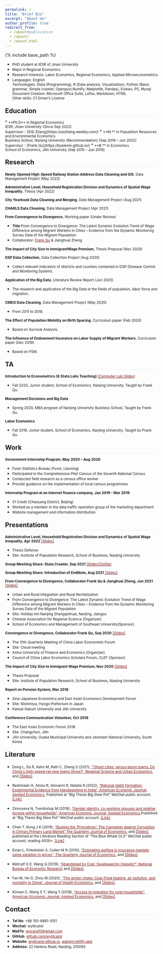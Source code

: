 ```yaml
---
permalink: /
title: "Brief Bio"
excerpt: "About me"
author_profile: true
redirect_from: 
  - /about#publication
  - /about/
  - /about.html
---
```

<style>
.page__content p {
    margin: 0 0 0em;
}
p{
    /*margin: 0;*/
    /*padding: -30;*/
    /*line-height: 15px;*/
}
a{
	color:#7c1313;
}
ul{
    /*margin: 0;*/
    /*padding: -30;*/
    line-height: 15px;
    margin-block-start: 0em;
    margin-block-end: 0em;
}
ul li, ol li {
    margin-bottom: 0.em;
}
h1, h2, h3, h4, h5, h6 {
	padding-bottom: 0.2em;
	margin: 1em 0 0.5em;
	border-bottom: 2px solid #f2f3f3;
}
</style>
{% include base_path %} 
* <small>PHD student at IESR of Jinan University</small> 
* <small>Major in Regional Economics</small>  
* <small>Research Interests: Labor Economics, Regional Economics, Applied Microeconometrics</small>  
* <small>Languages: English<br>
	Technologies: Stata (Programming), R (Data analysis, Visualization), Python (Basic grammar, Simple crawler, Openpyxl,NumPy, Matplotlib, Pandas), Eviews, PS, Mysql<br>
	Document Creation: Microsoft Office Suite, LaTex, Markdown, HTML<br>
	Other skills: C1 Driver’s License  </small> 


<h2 id="education">Education</h2> 
* <small>**Ph.D** in Regional Economics<br>
	IESR, Jinan University (Since Sep 2022)<br>
	Supervisor：[SiSi Zhang](https:/sisizhang.weebly.com/)</small> 
* <small>**M.** in Population Resources and Environmental Economics<br>
	Business School, Nanjing University (Recommendation) (Sep 2019 – Jun 2022)<br>
	Supervisor：[Frank Qu](https://byelenin.github.io/)</small> 
* <small>**B.** in Economics<br>
	School of Economics, Jilin University (Sep 2015 – Jun 2019) </small>  

<h2 id="research">Research</h2> 

<small>**Newly Opened High-Speed Railway Station Address Data Cleaning and GIS**, Data Management Project (May 2022)</small> 

<small>**Administrative Level, Household Registration Division and Dynamics of Spatial Wage Inequality**, Thesis (Apr 2022)</small> 

<small>**City Yearbook Data Cleaning and Merging**, Data Management Project (Aug 2021)</small> 

<small>**CHARLS Data Cleaning**, Data Management Project (Apr 2021)</small> 

<small>**From Convergence to Divergence**, Working paper (Under Review)</small> 
* <small>**Title**:From Convergence to Divergence: The Latest Dynamic Evolution Trend of Wage Difference among Migrant Workers in Cities – Evidence from the Dynamic Monitoring Survey Data of the Migrant Population.</small>
* <small>Collaborator: [Frank Qu](https://byelenin.github.io/) & Jianghuai Zheng </small>

<small>**The Impact of City Size to ImmigrantWage Premium**, Thesis Proposal (Nov 2020)</small> 

<small>**DSP Data Collection**, Data Collection Project (Aug 2020)</small> 
* <small>Collect relevant indicators of districts and counties contained in DSP (Disease Control and Monitoring System).</small>

<small>**Application of the Big Data**, Literature Review Report (Jun 2020)</small> 
* <small>The research and application of the Big Data in the fields of population, labor force and migration.</small>

<small>**CMDS Data Cleaning**, Data Management Project (May 2020)</small> 
* <small>From 2011 to 2018.</small>

<small>**The Effect of Population Mobility on Birth Spacing**, Curriculum paper (Feb 2020)</small> 
* <small>Based on Survival Analysis.</small>

<small>**The Influence of Endowment Insurance on Labor Supply of Migrant Workers**, Curriculum paper (Dec 2019)</small> 
* <small>Based on PSM.</small>

<h2 id="ta">TA</h2> 

<small>**Introduction to Econometrics (8 Stata Labs Teaching)** [[Computer Lab Slides]](https://wylilcarol.github.io/Labs.html)</small> 
* <small>Fall 2020, Junior student, School of Economics, Nanjing University, Taught by Frank Qu. </small> 

<small>**Management Decisions and Big Data**</small>  
* <small>Spring 2020, MBA program of Nanjing University Business School, Taught by Frank Qu. </small> 

<small>**Labor Economics**</small> 
* <small>Fall 2019, Junior student, School of Economics, Nanjing University, Taught by Frank Qu. </small> 

<h2 id="work">Work</h2> 

<small>**Government Internship Program, May 2020 – Aug 2020**</small> 
* <small>Fuxin Statistics Bureau (Fuxin, Liaoning)</small>
* <small>Participated in the Comprehensive Pilot Census of the Seventh National Census</small>
* <small>Conducted field research as a census office worker</small>
* <small>Provide guidance on the implementation of local census programmes</small>

<small>**Internship Program at an Internet finance company, Jan 2019 – Mar 2019**</small> 
* <small>51 Credit (Chaoyang District, Beijing)</small>
* <small>Worked as a member in the data traffic operation group of the marketing department</small>
* <small>Website management and information distribution</small>

<h2 id="presentations">Presentations</h2> 

<small>**Administrative Level, Household Registration Division and Dynamics of Spatial Wage Inequality, Apr 2022** [[Slides]](https://wylilcarol.github.io/files/master.pdf)</small> 
* <small>Thesis Defense</small>
* <small>Site: Institute of Population Research, School of Business, Nanjing University</small>

<small>**Group Meetiing Share: Stata Crawler, Sep 2021** [[Slides]](https://wylilcarol.github.io/files/Group12_crawler.pdf)[[Dofile]](https://wylilcarol.github.io/files/crawler_ceo.do)</small> 

<small>**Group Meetiing Share: Introduction of EndNote, Aug 2021** [[Slides]](https://wylilcarol.github.io/files/Group06_IntroEndNote.pdf)</small> 

<small>**From Convergence to Divergence, Collaborator Frank Qu & Jianghuai Zheng, Jun 2021** [[Slides]](https://wylilcarol.github.io/files/Convergence0620.pdf)</small> 
* <small>Urban and Rural Integration and Rural Revitalization</small>
* <small>From Convergence to Divergence: The Latest Dynamic Evolution Trend of Wage Difference among Migrant Workers in Cities – Evidence from the Dynamic Monitoring Survey Data of the Migrant Population</small>
* <small>Site: Holiday Inn Nanjing Shangqinhuai, Nanjing, Jiangsu</small>
* <small>Chinese Association for Regional Science (Organizer)</small>
* <small>School of Economics and Management of Southeast University(Sponsor)</small>

<small>**Convergence or Divergence, Collaborator Frank Qu, Sep 2020** [[Slides]](https://wylilcarol.github.io/files/Convergence.pdf)</small> 
* <small>The 15th Quarterly Meeting of China Labor Economists Forum</small>
* <small>Site: Cloud meeting</small>
* <small>Anhui University of Finance and Economics (Organizer)</small>
* <small>Council of China Labor Economics Scholars Forum, CLEF (Sponsor)</small>

<small>**The Impact of City Size to Immigrant Wage Premium, Nov 2020** [[Slides]](https://wylilcarol.github.io/files/Premium.pdf)</small> 
* <small>Thesis Proposal</small>
* <small>Site: Institute of Population Research, School of Business, Nanjing University</small>

<small>**Report on Pension System, Mar 2018**</small> 
* <small>Sino-Japanese Economics and East Asian Economics Development Forum</small>
* <small>Site: Nishimiya, Hyogo Prefecture in Japan</small>
* <small>Kansai Gakuin University and Jilin University</small>

<small>**Conference Communication Volunteer, Oct 2018**</small> 
* <small>The East Asian Economic Forum 2018</small>
* <small>Site: Changchun, Jilin</small>
* <small>Jilin University, Osaka Municipal University and Jeonnam National University, South Korea</small>

<h2 id="literature">Literature</h2>

* <small>Dong L, Du R, Kahn M, Ratti C, Zheng S.(2021), [“‘Ghost cities’ versus boom towns: Do China's high-speed rail new towns thrive?”, Regional Science and Urban Economics.](https://doi.org/10.1016/j.regsciurbeco.2021.103682) and [[Slides]](https://wylilcarol.github.io/files/HSR.pdf).</small>

* <small>Reshmaan H, Atonu R, Giovanni R, Natalia R.(2022), [“Rational Habit Formation: Experimental Evidence from Handwashing in India”, American Economic Journal: Applied Economics.](https://www.aeaweb.org/articles?id=10.1257/app.20180542) Published at “Big Thesis Big Stew Pot” WeChat public account. [[Link]](https://mp.weixin.qq.com/s/qzpAjZkA0F2uY3L96qvI0w)</small>

* <small>Zinovyeva N, Tverdostup M.(2018), [“Gender identity, co-working spouses and relative income within households”, American Economic Journal: Applied Economics.](https://www.aeaweb.org/articles?id=10.1257/app.20180542)Published at “Big Thesis Big Stew Pot” WeChat public account. [[Link]](https://mp.weixin.qq.com/s/MG5Nbislub4sDUHE50vQOg)</small>

* <small>Chen T, Kung J K.(2019), [“Busting the ‘Princelings’: The Campaign against Corruption in China’s Primary Land Market”,The Quarterly Journal of Economics.](https://academic.oup.com/qje/article/134/1/185/5140154) and [[Slides]](https://wylilcarol.github.io/files/Busting.pptx).<br>
	published at the Literature Reading Section of “The Blue Whale OLS” WeChat public account, reading 4000+. [[Link]](https://wylilcarol.github.io/Busting.html)</small>

* <small>Einav L, Finkelstein A, Cullen M R.(2010), [“Estimating welfare in insurance markets using variation in prices”, The Quarterly Journal of Economics.](https://www.nber.org/papers/w14414) and [[Slides]](https://wylilcarol.github.io/files/Estimating.pptx).</small>

* <small>Metcalf G E, Wang Q.(2019), [“Abandoned by Coal, Swallowed by Opioids?”, National Bureau of Economic Research](https://www.nber.org/papers/w26551) and [[Slides]](https://wylilcarol.github.io/files/Abandoned.pdf).</small>

* <small>Fan M, He G, Zhou M.(2020), [“The winter choke: Coal-Fired heating, air pollution, and mortality in China”. Journal of Health Economics.](https://www.sciencedirect.com/science/article/abs/pii/S0167629619311257) and [[Slides]](https://wylilcarol.github.io/files/Choke.pdf).</small>

* <small>Kinnan C, Wang S Y, Wang Y.(2018), [“Access to migration for rural households”, American Economic Journal: Applied Economics.](https://www.aeaweb.org/articles?id=10.1257/app.20160395) and [[Slides]](https://wylilcarol.github.io/files/Access.pdf)</small>


<h2 id="contact">Contact</h2>

* <small>**Tel No**: +86 155-6881-3151</small> 
* <small>**Wechat**: wylilcarol</small> 
* <small>**MailTo**: wycarol11@gmail.com</small>  
* <small>**GitHub**: [github.com/wylilcarol](https://github.com/wylilcarol)</small> 
* <small>**Website**: [wylilcarol.github.io](https://wylilcarol.github.io/); [wangyi.netlify.app](https://wangyi.netlify.app)</small>
* <small>**Address**: 22 Hankou Road, Nanjing, 210093</small> 
